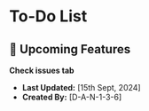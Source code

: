 # To-Do List

## 🚀 **Upcoming Features**

**Check issues tab**

- **Last Updated:** [15th Sept, 2024]
- **Created By:** [D-A-N-1-3-6]
